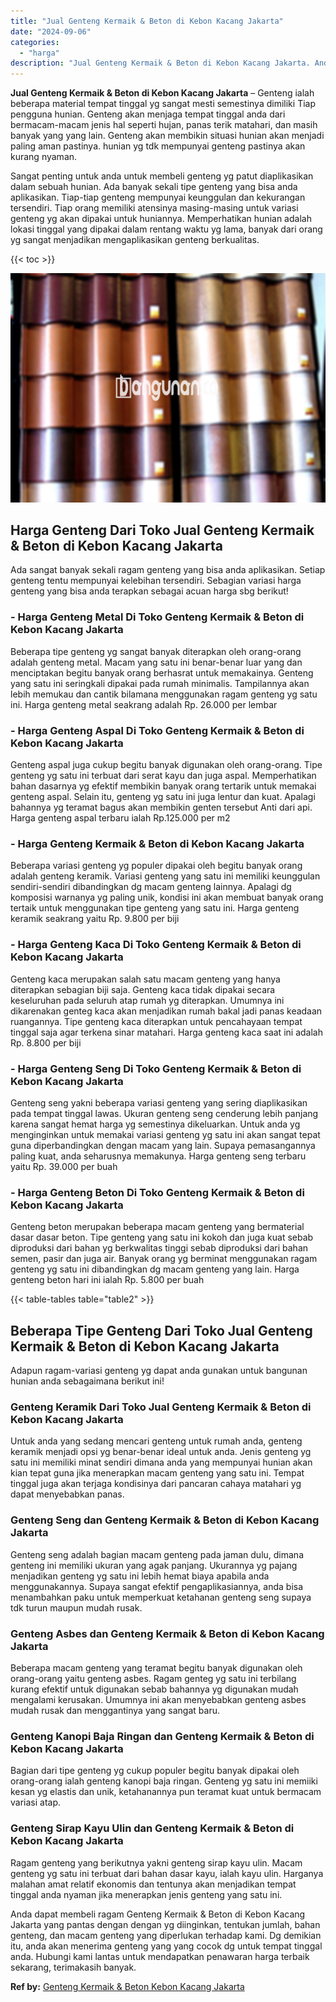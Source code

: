 ```yaml
---
title: "Jual Genteng Kermaik & Beton di Kebon Kacang Jakarta"
date: "2024-09-06"
categories: 
  - "harga"
description: "Jual Genteng Kermaik & Beton di Kebon Kacang Jakarta. Anda dapat membeli ragam Genteng Kermaik & Beton di Kebon Kacang Jakarta yang pantas dengan dengan yg d..."
---
```


**Jual Genteng Kermaik & Beton di Kebon Kacang Jakarta** – Genteng ialah beberapa material tempat tinggal yg sangat mesti semestinya dimiliki Tiap pengguna hunian. Genteng akan menjaga tempat tinggal anda dari bermacam-macam jenis hal seperti hujan, panas terik matahari, dan masih banyak yang yang lain. Genteng akan membikin situasi hunian akan menjadi paling aman pastinya. hunian yg tdk mempunyai genteng pastinya akan kurang nyaman.

Sangat penting untuk anda untuk membeli genteng yg patut diaplikasikan dalam sebuah hunian. Ada banyak sekali tipe genteng yang bisa anda aplikasikan. Tiap-tiap genteng mempunyai keunggulan dan kekurangan tersendiri. Tiap orang memiliki atensinya masing-masing untuk variasi genteng yg akan dipakai untuk huniannya. Memperhatikan hunian adalah lokasi tinggal yang dipakai dalam rentang waktu yg lama, banyak dari orang yg sangat menjadikan mengaplikasikan genteng berkualitas.

{{< toc >}}

![Jual Genteng Kermaik & Beton di Kebon Kacang Jakarta](/images/genteng-minimalis-murah13.png)

## Harga Genteng Dari Toko Jual Genteng Kermaik & Beton di Kebon Kacang Jakarta

Ada sangat banyak sekali ragam genteng yang bisa anda aplikasikan. Setiap genteng tentu mempunyai kelebihan tersendiri. Sebagian variasi harga genteng yang bisa anda terapkan sebagai acuan harga sbg berikut!

### \- Harga Genteng Metal Di Toko Genteng Kermaik & Beton di Kebon Kacang Jakarta

Beberapa tipe genteng yg sangat banyak diterapkan oleh orang-orang adalah genteng metal. Macam yang satu ini benar-benar luar yang dan menciptakan begitu banyak orang berhasrat untuk memakainya. Genteng yang satu ini seringkali dipakai pada rumah minimalis. Tampilannya akan lebih memukau dan cantik bilamana menggunakan ragam genteng yg satu ini. Harga genteng metal seakrang adalah Rp. 26.000 per lembar

### \- Harga Genteng Aspal Di Toko Genteng Kermaik & Beton di Kebon Kacang Jakarta

Genteng aspal juga cukup begitu banyak digunakan oleh orang-orang. Tipe genteng yg satu ini terbuat dari serat kayu dan juga aspal. Memperhatikan bahan dasarnya yg efektif membikin banyak orang tertarik untuk memakai genteng aspal. Selain itu, genteng yg satu ini juga lentur dan kuat. Apalagi bahannya yg teramat bagus akan membikin genten tersebut Anti dari api. Harga genteng aspal terbaru ialah Rp.125.000 per m2

### \- Harga Genteng Kermaik & Beton di Kebon Kacang Jakarta

Beberapa variasi genteng yg populer dipakai oleh begitu banyak orang adalah genteng keramik. Variasi genteng yang satu ini memiliki keunggulan sendiri-sendiri dibandingkan dg macam genteng lainnya. Apalagi dg komposisi warnanya yg paling unik, kondisi ini akan membuat banyak orang tertaik untuk menggunakan tipe genteng yang satu ini. Harga genteng keramik seakrang yaitu Rp. 9.800 per biji

### \- Harga Genteng Kaca Di Toko Genteng Kermaik & Beton di Kebon Kacang Jakarta

Genteng kaca merupakan salah satu macam genteng yang hanya diterapkan sebagian biji saja. Genteng kaca tidak dipakai secara keseluruhan pada seluruh atap rumah yg diterapkan. Umumnya ini dikarenakan genteg kaca akan menjadikan rumah bakal jadi panas keadaan ruangannya. Tipe genteng kaca diterapkan untuk pencahayaan tempat tinggal saja agar terkena sinar matahari. Harga genteng kaca saat ini adalah Rp. 8.800 per biji

### \- Harga Genteng Seng Di Toko Genteng Kermaik & Beton di Kebon Kacang Jakarta

Genteng seng yakni beberapa variasi genteng yang sering diaplikasikan pada tempat tinggal lawas. Ukuran genteng seng cenderung lebih panjang karena sangat hemat harga yg semestinya dikeluarkan. Untuk anda yg menginginkan untuk memakai variasi genteng yg satu ini akan sangat tepat guna diperbandingkan dengan macam yang lain. Supaya pemasangannya paling kuat, anda seharusnya memakunya. Harga genteng seng terbaru yaitu Rp. 39.000 per buah

### \- Harga Genteng Beton Di Toko Genteng Kermaik & Beton di Kebon Kacang Jakarta

Genteng beton merupakan beberapa macam genteng yang bermaterial dasar dasar beton. Tipe genteng yang satu ini kokoh dan juga kuat sebab diproduksi dari bahan yg berkwalitas tinggi sebab diproduksi dari bahan semen, pasir dan juga air. Banyak orang yg berminat menggunakan ragam genteng yg satu ini dibandingkan dg macam genteng yang lain. Harga genteng beton hari ini ialah Rp. 5.800 per buah

{{< table-tables table="table2" >}}

## Beberapa Tipe Genteng Dari Toko Jual Genteng Kermaik & Beton di Kebon Kacang Jakarta

Adapun ragam-variasi genteng yg dapat anda gunakan untuk bangunan hunian anda sebagaimana berikut ini!

### Genteng Keramik Dari Toko Jual Genteng Kermaik & Beton di Kebon Kacang Jakarta

Untuk anda yang sedang mencari genteng untuk rumah anda, genteng keramik menjadi opsi yg benar-benar ideal untuk anda. Jenis genteng yg satu ini memiliki minat sendiri dimana anda yang mempunyai hunian akan kian tepat guna jika menerapkan macam genteng yang satu ini. Tempat tinggal juga akan terjaga kondisinya dari pancaran cahaya matahari yg dapat menyebabkan panas.

### Genteng Seng dan Genteng Kermaik & Beton di Kebon Kacang Jakarta

Genteng seng adalah bagian macam genteng pada jaman dulu, dimana genteng ini memiliki ukuran yang agak panjang. Ukurannya yg pajang menjadikan genteng yg satu ini lebih hemat biaya apabila anda menggunakannya. Supaya sangat efektif pengaplikasiannya, anda bisa menambahkan paku untuk memperkuat ketahanan genteng seng supaya tdk turun maupun mudah rusak.

### Genteng Asbes dan Genteng Kermaik & Beton di Kebon Kacang Jakarta

Beberapa macam genteng yang teramat begitu banyak digunakan oleh orang-orang yaitu genteng asbes. Ragam genteg yg satu ini terbilang kurang efektif untuk digunakan sebab bahannya yg digunakan mudah mengalami kerusakan. Umumnya ini akan menyebabkan genteng asbes mudah rusak dan menggantinya yang sangat baru.

### Genteng Kanopi Baja Ringan dan Genteng Kermaik & Beton di Kebon Kacang Jakarta

Bagian dari tipe genteng yg cukup populer begitu banyak dipakai oleh orang-orang ialah genteng kanopi baja ringan. Genteng yg satu ini memiiki kesan yg elastis dan unik, ketahanannya pun teramat kuat untuk bermacam variasi atap.

### Genteng Sirap Kayu Ulin dan Genteng Kermaik & Beton di Kebon Kacang Jakarta

Ragam genteng yang berikutnya yakni genteng sirap kayu ulin. Macam genteng yg satu ini terbuat dari bahan dasar kayu, ialah kayu ulin. Harganya malahan amat relatif ekonomis dan tentunya akan menjadikan tempat tinggal anda nyaman jika menerapkan jenis genteng yang satu ini.

Anda dapat membeli ragam Genteng Kermaik & Beton di Kebon Kacang Jakarta yang pantas dengan dengan yg diinginkan, tentukan jumlah, bahan genteng, dan macam genteng yang diperlukan terhadap kami. Dg demikian itu, anda akan menerima genteng yang yang cocok dg untuk tempat tinggal anda. Hubungi kami lantas untuk mendapatkan penawaran harga terbaik sekarang, terimakasih banyak.

**Ref by:**  [Genteng Kermaik & Beton  Kebon Kacang Jakarta](https://id.wikipedia.org/wiki/Genteng)
